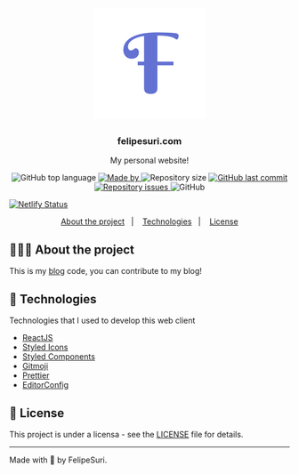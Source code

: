 <h1 align="center">
	<img alt="Logo" src="src/images/gatsby-icon.png" width="200px" />
</h1>


<h3 align="center">
  felipesuri.com
</h3>


<p align="center">My personal website!</p>

<p align="center">
  <img alt="GitHub top language" src="https://img.shields.io/github/languages/top/felipesuri/felipesuri.com">
  <a href="https://felipesuri.com">
    <img alt="Made by" src="https://img.shields.io/badge/made%20by-felipesuri-gree">
  </a>


  <img alt="Repository size" src="https://img.shields.io/github/repo-size/felipesuri/felipesuri.com">

  <a href="https://github.com/felipesuri/readme-pattern/commits/master">
    <img alt="GitHub last commit" src="https://img.shields.io/github/last-commit/felipesuri/felipesuri.com">
  </a>

  <a href="https://github.com/felipesuri/readme-/issues">
    <img alt="Repository issues" src="https://img.shields.io/github/issues/felipesuri/felipesuri.com">
  </a>

  <img alt="GitHub" src="https://img.shields.io/github/license/felipesuri/felipesuri.com">
</p>

[![Netlify Status](https://api.netlify.com/api/v1/badges/93c1ebf2-fac3-432b-826a-d9a0273463f1/deploy-status)](https://app.netlify.com/sites/felipesuri/deploys)

<p align="center">
  <a href="#-about-the-project">About the project</a>&nbsp;&nbsp;&nbsp;|&nbsp;&nbsp;&nbsp;
  <a href="#-technologies">Technologies</a>&nbsp;&nbsp;&nbsp;|&nbsp;&nbsp;&nbsp;
  <a href="#-license">License</a>
</p>


## 👨🏻‍💻 About the project

This is my [blog](https://felipesuri.com "My website") code, you can contribute to my blog!

## 🚀 Technologies

Technologies that I used to develop this web client

- [ReactJS](https://reactjs.org/)
- [Styled Icons](https://styled-icons.js.org/)
- [Styled Components](https://styled-components.com/)
- [Gitmoji](https://gitmoji.carloscuesta.me/)
- [Prettier](https://prettier.io/)
- [EditorConfig](https://editorconfig.org/)

## 📝 License

This project is under a licensa - see the [LICENSE](LICENSE) file for details.

---

Made with 💞 by FelipeSuri.
